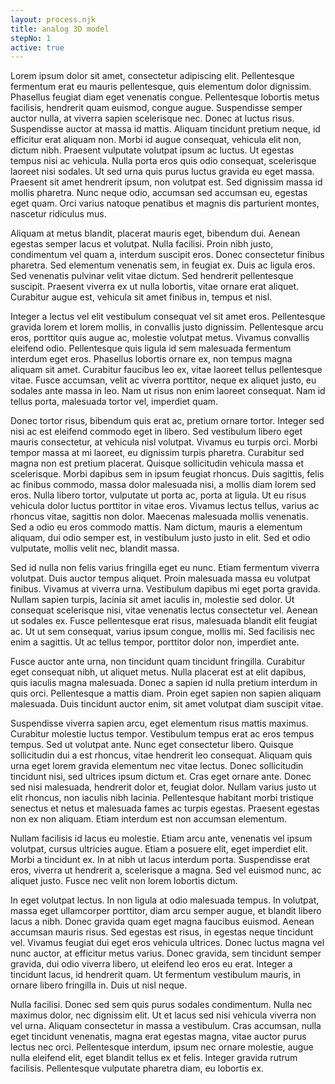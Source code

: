 ```yaml
---
layout: process.njk
title: analog 3D model
stepNo: 1
active: true
---
```


Lorem ipsum dolor sit amet, consectetur adipiscing elit. Pellentesque fermentum erat eu mauris pellentesque, quis elementum dolor dignissim. Phasellus feugiat diam eget venenatis congue. Pellentesque lobortis metus facilisis, hendrerit quam euismod, congue augue. Suspendisse semper auctor nulla, at viverra sapien scelerisque nec. Donec at luctus risus. Suspendisse auctor at massa id mattis. Aliquam tincidunt pretium neque, id efficitur erat aliquam non. Morbi id augue consequat, vehicula elit non, dictum nibh. Praesent vulputate volutpat ipsum ac luctus. Ut egestas tempus nisi ac vehicula. Nulla porta eros quis odio consequat, scelerisque laoreet nisi sodales. Ut sed urna quis purus luctus gravida eu eget massa. Praesent sit amet hendrerit ipsum, non volutpat est. Sed dignissim massa id mollis pharetra. Nunc neque odio, accumsan sed accumsan eu, egestas eget quam. Orci varius natoque penatibus et magnis dis parturient montes, nascetur ridiculus mus.

Aliquam at metus blandit, placerat mauris eget, bibendum dui. Aenean egestas semper lacus et volutpat. Nulla facilisi. Proin nibh justo, condimentum vel quam a, interdum suscipit eros. Donec consectetur finibus pharetra. Sed elementum venenatis sem, in feugiat ex. Duis ac ligula eros. Sed venenatis pulvinar velit vitae dictum. Sed hendrerit pellentesque suscipit. Praesent viverra ex ut nulla lobortis, vitae ornare erat aliquet. Curabitur augue est, vehicula sit amet finibus in, tempus et nisl.

Integer a lectus vel elit vestibulum consequat vel sit amet eros. Pellentesque gravida lorem et lorem mollis, in convallis justo dignissim. Pellentesque arcu eros, porttitor quis augue ac, molestie volutpat metus. Vivamus convallis eleifend odio. Pellentesque quis ligula id sem malesuada fermentum interdum eget eros. Phasellus lobortis ornare ex, non tempus magna aliquam sit amet. Curabitur faucibus leo ex, vitae laoreet tellus pellentesque vitae. Fusce accumsan, velit ac viverra porttitor, neque ex aliquet justo, eu sodales ante massa in leo. Nam ut risus non enim laoreet consequat. Nam id tellus porta, malesuada tortor vel, imperdiet quam.

Donec tortor risus, bibendum quis erat ac, pretium ornare tortor. Integer sed nisi ac est eleifend commodo eget in libero. Sed vestibulum libero eget mauris consectetur, at vehicula nisl volutpat. Vivamus eu turpis orci. Morbi tempor massa at mi laoreet, eu dignissim turpis pharetra. Curabitur sed magna non est pretium placerat. Quisque sollicitudin vehicula massa et scelerisque. Morbi dapibus sem in ipsum feugiat rhoncus. Duis sagittis, felis ac finibus commodo, massa dolor malesuada nisi, a mollis diam lorem sed eros. Nulla libero tortor, vulputate ut porta ac, porta at ligula. Ut eu risus vehicula dolor luctus porttitor in vitae eros. Vivamus lectus tellus, varius ac rhoncus vitae, sagittis non dolor. Maecenas malesuada mollis venenatis. Sed a odio eu eros commodo mattis. Nam dictum, mauris a elementum aliquam, dui odio semper est, in vestibulum justo justo in elit. Sed et odio vulputate, mollis velit nec, blandit massa.

Sed id nulla non felis varius fringilla eget eu nunc. Etiam fermentum viverra volutpat. Duis auctor tempus aliquet. Proin malesuada massa eu volutpat finibus. Vivamus at viverra urna. Vestibulum dapibus mi eget porta gravida. Nullam sapien turpis, lacinia sit amet iaculis in, molestie sed dolor. Ut consequat scelerisque nisi, vitae venenatis lectus consectetur vel. Aenean ut sodales ex. Fusce pellentesque erat risus, malesuada blandit elit feugiat ac. Ut ut sem consequat, varius ipsum congue, mollis mi. Sed facilisis nec enim a sagittis. Ut ac tellus tempor, porttitor dolor non, imperdiet ante.

Fusce auctor ante urna, non tincidunt quam tincidunt fringilla. Curabitur eget consequat nibh, ut aliquet metus. Nulla placerat est at elit dapibus, quis iaculis magna malesuada. Donec a sapien id nulla pretium interdum in quis orci. Pellentesque a mattis diam. Proin eget sapien non sapien aliquam malesuada. Duis tincidunt auctor enim, sit amet volutpat diam suscipit vitae.

Suspendisse viverra sapien arcu, eget elementum risus mattis maximus. Curabitur molestie luctus tempor. Vestibulum tempus erat ac eros tempus tempus. Sed ut volutpat ante. Nunc eget consectetur libero. Quisque sollicitudin dui a est rhoncus, vitae hendrerit leo consequat. Aliquam quis urna eget lorem gravida elementum nec vitae lectus. Donec sollicitudin tincidunt nisi, sed ultrices ipsum dictum et. Cras eget ornare ante. Donec sed nisi malesuada, hendrerit dolor et, feugiat dolor. Nullam varius justo ut elit rhoncus, non iaculis nibh lacinia. Pellentesque habitant morbi tristique senectus et netus et malesuada fames ac turpis egestas. Praesent egestas non ex non aliquam. Etiam interdum est non accumsan elementum.

Nullam facilisis id lacus eu molestie. Etiam arcu ante, venenatis vel ipsum volutpat, cursus ultricies augue. Etiam a posuere elit, eget imperdiet elit. Morbi a tincidunt ex. In at nibh ut lacus interdum porta. Suspendisse erat eros, viverra ut hendrerit a, scelerisque a magna. Sed vel euismod nunc, ac aliquet justo. Fusce nec velit non lorem lobortis dictum.

In eget volutpat lectus. In non ligula at odio malesuada tempus. In volutpat, massa eget ullamcorper porttitor, diam arcu semper augue, et blandit libero lacus a nibh. Donec gravida quam eget magna faucibus euismod. Aenean accumsan mauris risus. Sed egestas est risus, in egestas neque tincidunt vel. Vivamus feugiat dui eget eros vehicula ultrices. Donec luctus magna vel nunc auctor, at efficitur metus varius. Donec gravida, sem tincidunt semper gravida, dui odio viverra libero, ut eleifend leo eros eu erat. Integer a tincidunt lacus, id hendrerit quam. Ut fermentum vestibulum mauris, in ornare libero fringilla in. Duis ut nisl neque.

Nulla facilisi. Donec sed sem quis purus sodales condimentum. Nulla nec maximus dolor, nec dignissim elit. Ut et lacus sed nisi vehicula viverra non vel urna. Aliquam consectetur in massa a vestibulum. Cras accumsan, nulla eget tincidunt venenatis, magna erat egestas magna, vitae auctor purus lectus nec orci. Pellentesque interdum, ipsum nec ornare molestie, augue nulla eleifend elit, eget blandit tellus ex et felis. Integer gravida rutrum facilisis. Pellentesque vulputate pharetra diam, eu lobortis ex.